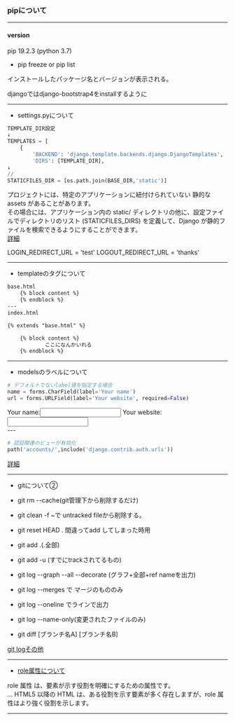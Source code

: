 
### pipについて
---

#### version
pip 19.2.3 (python 3.7)

- pip freeze or pip list

インストールしたパッケージ名とバージョンが表示される。

djangoではdjango-bootstrap4をinstallするように

--- 
- settings.pyについて
```python
TEMPLATE_DIR設定
↓
TEMPLATES = [
    {
        'BACKEND': 'django.template.backends.django.DjangoTemplates',
        'DIRS': [TEMPLATE_DIR],
↓
//
STATICFILES_DIR = [os.path.join(BASE_DIR,'static')]
```
プロジェクトには、特定のアプリケーションに紐付けられていない 静的な assets があることがあります。<br />その場合には、アプリケーション内の static/ ディレクトリの他に、設定ファイルでディレクトリのリスト (STATICFILES_DIRS) を定義して、Django が静的ファイルを検索できるようにすることができます。<br/>
[詳細](https://docs.djangoproject.com/ja/3.0/howto/static-files/)

LOGIN_REDIRECT_URL = 'test'
LOGOUT_REDIRECT_URL = 'thanks'

---

- templateのタグについて
```html
base.html
    {% block content %}
    {% endblock %}
---
index.html

{% extends "base.html" %}

    {% block content %}
            ここになんかいれる
    {% endblock %}
```
---
- modelsのラベルについて

```python
# デフォルトでないlabel値を指定する場合
name = forms.CharField(label='Your name')
url = forms.URLField(label='Your website', required=False)
```
<tr><th>Your name:</th><td><input type="text" name="name" required></td></tr>
<tr><th>Your website:</th><td><input type="url" name="url"></td></tr>
<br /> 
---


```python
# 認証関連のビューが有効化
path('accounts/',include('django.contrib.auth.urls'))
```
[詳細](https://github.com/django/django/blob/b9cf764be62e77b4777b3a75ec256f6209a57671/django/contrib/auth/urls.py)

---

- gitについて②

- git rm --cache(git管理下から削除するだけ)
- git clean -f ~で untracked fileから削除する。
- git reset HEAD . 間違ってadd してしまった時用
- git add .(.全部)
- git add -u (すでにtrackされてるもの)
- git log --graph --all --decorate (グラフ+全部+ref nameを出力)
- git log --merges で マージのもののみ
- git log --oneline でラインで出力
- git log --name-only(変更されたファイルのみ)
- git diff [ブランチ名A] [ブランチ名B]


[git logその他](https://qiita.com/take4s5i/items/15d8648405f4e7ea3039)


---

- [role属性について](http://xn--lcki7of.jp/502/)

role 属性 は、要素が示す役割を明確にするための属性です。<br />
 ... HTML5 以降の HTML は、ある役割を示す要素が多く存在しますが、role 属性はより強く役割を示します。<br />

 ---

